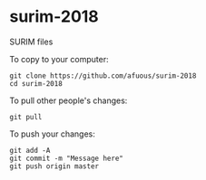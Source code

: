# surim-2018
SURIM files


To copy to your computer:
```
git clone https://github.com/afuous/surim-2018
cd surim-2018
```

To pull other people's changes:
```
git pull
```

To push your changes:
```
git add -A
git commit -m "Message here"
git push origin master
```
